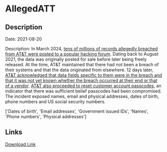 # AllegedATT

## Description

Date: 2021-08-20

Description:
In March 2024, <a href="https://www.troyhunt.com/inside-the-massive-alleged-att-data-breach" target="_blank" rel="noopener">tens of millions of records allegedly breached from AT&T were posted to a popular hacking forum</a>. Dating back to August 2021, the data was originally posted for sale before later being freely released. At the time, AT&T maintained that there had not been a breach of their systems and that the data originated from elsewhere. 12 days later, <a href="https://about.att.com/story/2024/addressing-data-set-released-on-dark-web.html" target="_blank" rel="noopener">AT&T acknowledged that data fields specific to them were in the breach and that it was not yet known whether the breach occurred at their end or that of a vendor</a>. <a href="https://techcrunch.com/2024/03/30/att-reset-account-passcodes-customer-data/" target="_blank" rel="noopener">AT&T also proceeded to reset customer account passcodes</a>, an indicator that there was sufficient belief passcodes had been compromised. The incident exposed names, email and physical addresses, dates of birth, phone numbers and US social security numbers.


['Dates of birth', 'Email addresses', 'Government issued IDs', 'Names', 'Phone numbers', 'Physical addresses']

## Links

[Download Link](https://link-to.net/1229997/273.63487098375384/dynamic/?r=aHR0cHM6Ly93d3cubWVkaWFmaXJlLmNvbS92aWV3L0ppa3o3OXhEbW80VnFZbS8vZmlsZQ==)